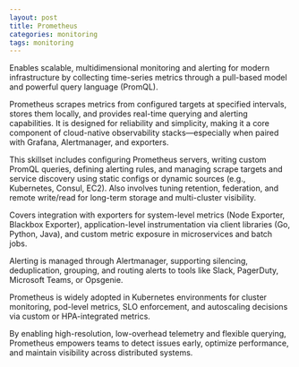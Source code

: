 ```yaml
---
layout: post
title: Prometheus
categories: monitoring
tags: monitoring
---
```


Enables scalable, multidimensional monitoring and alerting for modern infrastructure by collecting time-series metrics through a pull-based model and powerful query language (PromQL).

<!--more-->
Prometheus scrapes metrics from configured targets at specified intervals, stores them locally, and provides real-time querying and alerting capabilities. It is designed for reliability and simplicity, making it a core component of cloud-native observability stacks—especially when paired with Grafana, Alertmanager, and exporters.

This skillset includes configuring Prometheus servers, writing custom PromQL queries, defining alerting rules, and managing scrape targets and service discovery using static configs or dynamic sources (e.g., Kubernetes, Consul, EC2). Also involves tuning retention, federation, and remote write/read for long-term storage and multi-cluster visibility.

Covers integration with exporters for system-level metrics (Node Exporter, Blackbox Exporter), application-level instrumentation via client libraries (Go, Python, Java), and custom metric exposure in microservices and batch jobs.

Alerting is managed through Alertmanager, supporting silencing, deduplication, grouping, and routing alerts to tools like Slack, PagerDuty, Microsoft Teams, or Opsgenie.

Prometheus is widely adopted in Kubernetes environments for cluster monitoring, pod-level metrics, SLO enforcement, and autoscaling decisions via custom or HPA-integrated metrics.

By enabling high-resolution, low-overhead telemetry and flexible querying, Prometheus empowers teams to detect issues early, optimize performance, and maintain visibility across distributed systems.